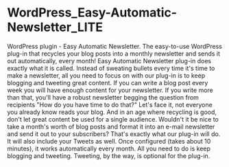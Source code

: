 WordPress_Easy-Automatic-Newsletter_LITE
========================================

WordPress plugin - Easy Automatic Newsletter. The easy-to-use WordPress plug-in that recycles your blog posts into a monthly newsletter and sends it out automatically, every month!  Easy Automatic Newsletter plug-in does exactly what it is called. Instead of sweating bullets every time it's time to make a newsletter, all you need to focus on with our plug-in is to keep blogging and tweeting great content. If you can write a blog post every week you will have enough content for your newsletter. If you write more than that, you'll have a robust newsletter begging the question from recipients "How do you have time to do that?"  Let's face it, not everyone you already know reads your blog. And in an age where recycling is good, don't let great content be used for a single audience.  Wouldn't it be nice to take a month's worth of blog posts and format it into an e-mail newsletter and send it out to your subscribers? That's exactly what our plug-in will do. It will also include your Tweets as well. Once configured (takes about 10 minutes), it works automatically every month. All you need to do is keep blogging and tweeting. Tweeting, by the way, is optional for the plug-in.